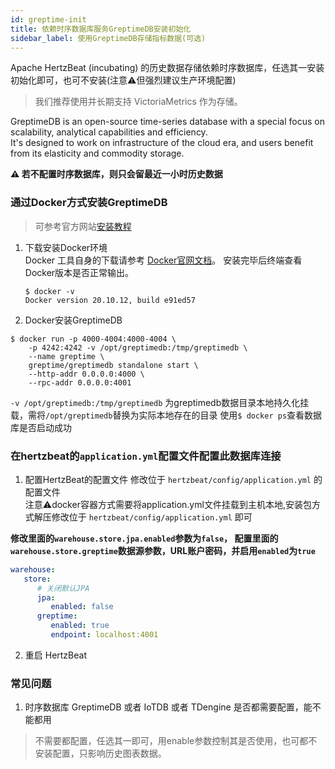 ```yaml
---
id: greptime-init  
title: 依赖时序数据库服务GreptimeDB安装初始化        
sidebar_label: 使用GreptimeDB存储指标数据(可选)    
---
```


Apache HertzBeat (incubating) 的历史数据存储依赖时序数据库，任选其一安装初始化即可，也可不安装(注意⚠️但强烈建议生产环境配置)

> 我们推荐使用并长期支持 VictoriaMetrics 作为存储。

GreptimeDB is an open-source time-series database with a special focus on scalability, analytical capabilities and efficiency.   
It's designed to work on infrastructure of the cloud era, and users benefit from its elasticity and commodity storage.

**⚠️ 若不配置时序数据库，则只会留最近一小时历史数据**  

### 通过Docker方式安装GreptimeDB 
> 可参考官方网站[安装教程](https://docs.greptime.com/getting-started/overview)  
1. 下载安装Docker环境   
   Docker 工具自身的下载请参考 [Docker官网文档](https://docs.docker.com/get-docker/)。
      安装完毕后终端查看Docker版本是否正常输出。
   ```
   $ docker -v
   Docker version 20.10.12, build e91ed57
   ```
2. Docker安装GreptimeDB  

```shell
$ docker run -p 4000-4004:4000-4004 \
    -p 4242:4242 -v /opt/greptimedb:/tmp/greptimedb \
    --name greptime \
    greptime/greptimedb standalone start \
    --http-addr 0.0.0.0:4000 \
    --rpc-addr 0.0.0.0:4001 
```

   `-v /opt/greptimedb:/tmp/greptimedb` 为greptimedb数据目录本地持久化挂载，需将`/opt/greptimedb`替换为实际本地存在的目录
   使用```$ docker ps```查看数据库是否启动成功

### 在hertzbeat的`application.yml`配置文件配置此数据库连接   

1. 配置HertzBeat的配置文件
   修改位于 `hertzbeat/config/application.yml` 的配置文件       
   注意⚠️docker容器方式需要将application.yml文件挂载到主机本地,安装包方式解压修改位于 `hertzbeat/config/application.yml` 即可     

**修改里面的`warehouse.store.jpa.enabled`参数为`false`， 配置里面的`warehouse.store.greptime`数据源参数，URL账户密码，并启用`enabled`为`true`**    

```yaml
warehouse:
   store:
      # 关闭默认JPA
      jpa:
         enabled: false
      greptime:
         enabled: true
         endpoint: localhost:4001
```

2. 重启 HertzBeat

### 常见问题   

1. 时序数据库 GreptimeDB 或者 IoTDB 或者 TDengine 是否都需要配置，能不能都用
> 不需要都配置，任选其一即可，用enable参数控制其是否使用，也可都不安装配置，只影响历史图表数据。


